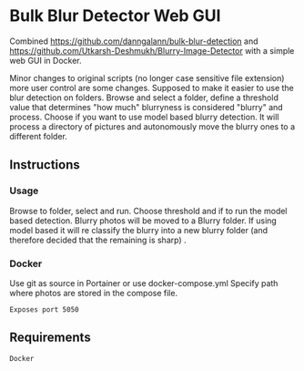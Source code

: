 # Bulk Blur Detector Web GUI
Combined https://github.com/danngalann/bulk-blur-detection and https://github.com/Utkarsh-Deshmukh/Blurry-Image-Detector with a simple web GUI in Docker.

Minor changes to original scripts (no longer case sensitive file extension) more user control are some changes. Supposed to make it easier to use the blur detection on folders. 
Browse and select a folder, define a threshold value that determines "how much" blurryness is considered "blurry" and process. Choose if you want to use model based blurry detection. 
It will process a directory of pictures and autonomously move the blurry ones to a different folder.

## Instructions
### Usage
Browse to folder, select and run. Choose threshold and if to run the model based detection. 
Blurry photos will be moved to a Blurry folder. If using model based it will re classify the blurry into a new blurry folder (and therefore decided that the remaining is sharp)
.
### Docker
Use git as source in Portainer or use docker-compose.yml
Specify path where photos are stored in the compose file.
```
Exposes port 5050
```



## Requirements
 ```Docker```
